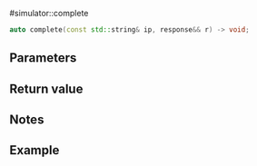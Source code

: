 #simulator::complete

```cpp
auto complete(const std::string& ip, response&& r) -> void;
```

## Parameters
## Return value
## Notes
## Example
